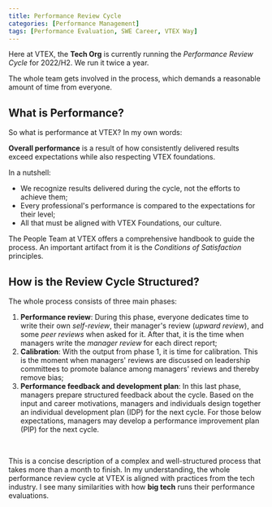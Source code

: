 ```yaml
---
title: Performance Review Cycle
categories: [Performance Management]
tags: [Performance Evaluation, SWE Career, VTEX Way]
---
```


Here at VTEX, the **Tech Org** is currently running the *Performance Review Cycle* for 2022/H2. We run it twice a year.

The whole team gets involved in the process, which demands a reasonable amount of time from everyone.

## What is Performance?

So what is performance at VTEX? In my own words:

**Overall performance** is a result of how consistently delivered results exceed expectations while also respecting VTEX foundations.

In a nutshell:

- We recognize results delivered during the cycle, not the efforts to achieve them;
- Every professional's performance is compared to the expectations for their level;
- All that must be aligned with VTEX Foundations, our culture.

The People Team at VTEX offers a comprehensive handbook to guide the process. An important artifact from it is the *Conditions of Satisfaction* principles.

## How is the Review Cycle Structured?

The whole process consists of three main phases:

1. **Performance review**: During this phase, everyone dedicates time to write their own *self-review*, their manager's review (*upward review*), and some *peer reviews* when asked for it. After that, it is the time when managers write the *manager review* for each direct report;
2. **Calibration**: With the output from phase 1, it is time for calibration. This is the moment when managers' reviews are discussed on leadership committees to promote balance among managers' reviews and thereby remove bias;
3. **Performance feedback and development plan**: In this last phase, managers prepare structured feedback about the cycle. Based on the input and career motivations, managers and individuals design together an individual development plan (IDP) for the next cycle. For those below expectations, managers may develop a performance improvement plan (PIP) for the next cycle.

<br />

This is a concise description of a complex and well-structured process that takes more than a month to finish. In my understanding, the whole performance review cycle at VTEX is aligned with practices from the tech industry. I see many similarities with how **big tech** runs their performance evaluations.